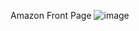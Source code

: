 Amazon Front Page
![image](https://github.com/piyush0mandloi/Amazon_page/assets/129135570/7c93dcf1-ab5e-4a25-b402-66bd5a39bd29)
